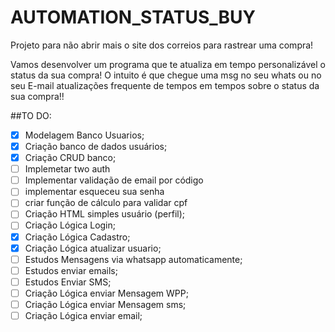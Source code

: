 # AUTOMATION_STATUS_BUY
 Projeto para não abrir mais o site dos correios para rastrear uma compra!
 
 Vamos desenvolver um programa que te atualiza em tempo personalizável o status da sua compra!
 O intuito é que chegue uma msg no seu whats ou no seu E-mail atualizações frequente de tempos em tempos sobre o status da sua compra!!
 
##TO DO:
- [X] Modelagem Banco Usuarios;
- [X] Criação banco de dados usuários;
- [X] Criação CRUD banco;
- [ ] Implemetar two auth
- [ ] Implementar validação de email por código
- [ ] implementar esqueceu sua senha
- [ ] criar função de cálculo para validar cpf
- [ ] Criação HTML simples usuário (perfil);
- [ ] Criação Lógica Login;
- [X] Criação Lógica Cadastro;
- [X] Criação Lógica atualizar usuario;
- [ ] Estudos Mensagens via whatsapp automaticamente;
- [ ] Estudos enviar emails;
- [ ] Estudos Enviar SMS;
- [ ] Criação Lógica enviar Mensagem WPP;
- [ ] Criação Lógica enviar Mensagem sms;
- [ ] Criação Lógica enviar email;
